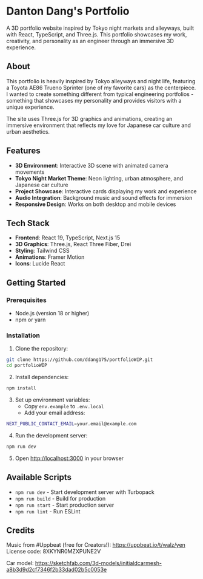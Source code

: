 # Danton Dang's Portfolio

A 3D portfolio website inspired by Tokyo night markets and alleyways, built with React, TypeScript, and Three.js. This portfolio showcases my work, creativity, and personality as an engineer through an immersive 3D experience.

## About

This portfolio is heavily inspired by Tokyo alleyways and night life, featuring a Toyota AE86 Trueno Sprinter (one of my favorite cars) as the centerpiece. I wanted to create something different from typical engineering portfolios - something that showcases my personality and provides visitors with a unique experience.

The site uses Three.js for 3D graphics and animations, creating an immersive environment that reflects my love for Japanese car culture and urban aesthetics.

## Features

- **3D Environment**: Interactive 3D scene with animated camera movements
- **Tokyo Night Market Theme**: Neon lighting, urban atmosphere, and Japanese car culture
- **Project Showcase**: Interactive cards displaying my work and experience
- **Audio Integration**: Background music and sound effects for immersion
- **Responsive Design**: Works on both desktop and mobile devices

## Tech Stack

- **Frontend**: React 19, TypeScript, Next.js 15
- **3D Graphics**: Three.js, React Three Fiber, Drei
- **Styling**: Tailwind CSS
- **Animations**: Framer Motion
- **Icons**: Lucide React

## Getting Started

### Prerequisites

- Node.js (version 18 or higher)
- npm or yarn

### Installation

1. Clone the repository:

```bash
git clone https://github.com/ddang175/portfolioWIP.git
cd portfolioWIP
```

2. Install dependencies:

```bash
npm install
```

3. Set up environment variables:
   - Copy `env.example` to `.env.local`
   - Add your email address:

```bash
NEXT_PUBLIC_CONTACT_EMAIL=your.email@example.com
```

4. Run the development server:

```bash
npm run dev
```

5. Open [http://localhost:3000](http://localhost:3000) in your browser

## Available Scripts

- `npm run dev` - Start development server with Turbopack
- `npm run build` - Build for production
- `npm run start` - Start production server
- `npm run lint` - Run ESLint

## Credits

Music from #Uppbeat (free for Creators!):
https://uppbeat.io/t/walz/yen
License code: 8XKYNR0MZXPUNE2V

Car model:
https://sketchfab.com/3d-models/initialdcarmesh-a8b3d9d2cf7346f2b33dad02b5c0053e
